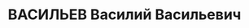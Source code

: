 ---
title: ВАСИЛЬЕВ Василий Васильевич
description: "Род. в 1904, Московская губ., Волоколамский уезд, с. Тимошево, русский,\
  \ обр.: среднее, член ВКП(б). Проживал: Москва, ул. Малая Бронная, д. 16, кв. 2.\
  \ Слушатель Высшей школы парторганизаторов. \n  Арестован 22.07.1937. Обв. в участии\
  \ в к.-р. террористической организации. Приговор: ВК ВС СССР, 08.10.1937 – ВМН.\
  \ Расстрелян 08.10.1937, г.Москва. \n  Реабилитирован ВК ВС СССР 14.07.1954"
---